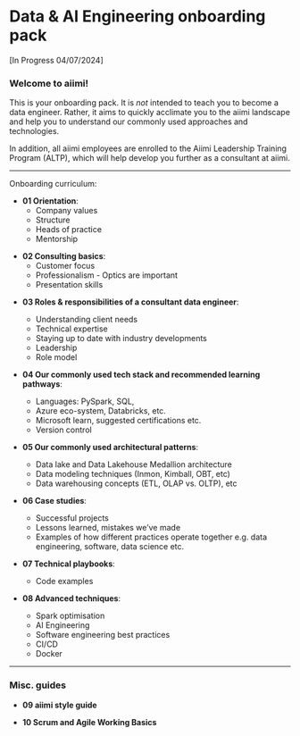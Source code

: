 # **Data &amp; AI Engineering onboarding pack**

[In Progress 04/07/2024]

### Welcome to aiimi!

This is your onboarding pack. It is *not* intended to teach you to become a data engineer. Rather, it aims to quickly acclimate you to the aiimi landscape and help you to understand our commonly used approaches and technologies.

In addition, all aiimi employees are enrolled to the Aiimi Leadership Training Program (ALTP), which will help develop you further as a consultant at aiimi.

-------------

Onboarding curriculum:

* **01 Orientation**: 
    * Company values
    * Structure
    * Heads of practice
    * Mentorship


- **02 Consulting basics**: 
    * Customer focus
    * Professionalism - Optics are important
    * Presentation skills

* **03 Roles & responsibilities of a consultant data engineer**: 
    * Understanding client needs
    * Technical expertise
    * Staying up to date with industry developments
    * Leadership
    * Role model

* **04 Our commonly used tech stack and recommended learning pathways**:
    * Languages: PySpark, SQL, 
    * Azure eco-system, Databricks, etc. 
    * Microsoft learn, suggested certifications etc.
    * Version control

* **05 Our commonly used architectural patterns**: 
    * Data lake and Data Lakehouse Medallion architecture
    * Data modeling techniques (Inmon, Kimball, OBT, etc)
    * Data warehousing concepts (ETL, OLAP vs. OLTP), etc
  
* **06 Case studies**: 
    * Successful projects
    * Lessons learned, mistakes we’ve made
    * Examples of how different practices operate together e.g. data engineering, software, data science etc.
  
* **07 Technical playbooks**: 
    * Code examples
  
* **08 Advanced techniques**: 
    * Spark optimisation
    * AI Engineering
    * Software engineering best practices
    * CI/CD
    * Docker

--------------------

### **Misc. guides**

* **09 aiimi style guide**

* **10 Scrum and Agile Working Basics**

  
